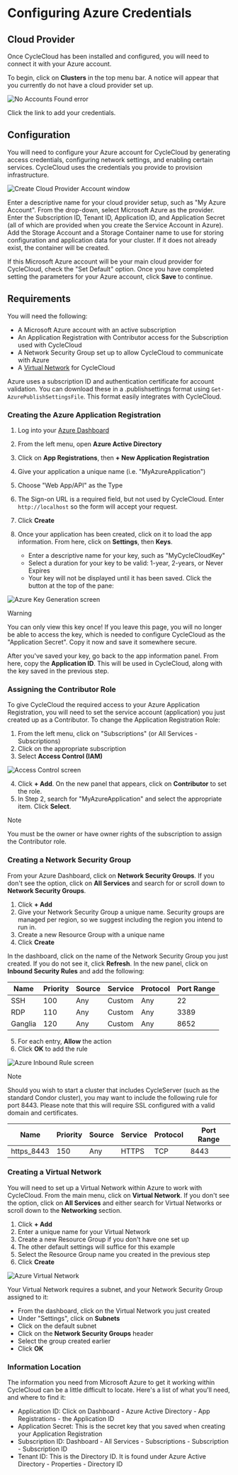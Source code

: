 # Configuring Azure Credentials

## Cloud Provider
Once CycleCloud has been installed and configured, you will need to connect it with your Azure account.

To begin, click on **Clusters** in the top menu bar. A notice will appear that you currently do not have a cloud provider set up.

![No Accounts Found error](~/images/no_accounts_found.png)

Click the link to add your credentials.

## Configuration

You will need to configure your Azure account for CycleCloud by generating access credentials, configuring network settings, and enabling certain services. CycleCloud uses the credentials you provide to provision infrastructure.

![Create Cloud Provider Account window](~/images/create_azure.png)

Enter a descriptive name for your cloud provider setup, such as "My Azure Account". From the drop-down, select Microsoft Azure as the provider. Enter the Subscription ID, Tenant ID, Application ID, and Application Secret (all of which are provided when you create the Service Account in Azure).
Add the Storage Account and a Storage Container name to use for storing configuration and application data for your cluster. If it does not already exist, the container will be created.

If this Microsoft Azure account will be your main cloud provider for CycleCloud, check the "Set Default" option. Once you have completed setting the parameters for your Azure account, click **Save** to continue.

## Requirements

You will need the following:

- A Microsoft Azure account with an active subscription
- An Application Registration with Contributor access for the Subscription used with CycleCloud
- A Network Security Group set up to allow CycleCloud to communicate with Azure
- A [Virtual Network](https://docs.microsoft.com/en-us/azure/virtual-machines/virtual-machines-linux-quick-create-portal?toc=%2fazure%2fvirtual-machines%2flinux%2ftoc.json) for CycleCloud

Azure uses a subscription ID and authentication certificate for account validation. You can download these in a .publishsettings format using `Get-AzurePublishSettingsFile`. This format easily integrates with CycleCloud.

### Creating the Azure Application Registration

1. Log into your [Azure Dashboard](https://portal.azure.com)
2. From the left menu, open **Azure Active Directory**
3. Click on **App Registrations**, then **+ New Application Registration**
4. Give your application a unique name (i.e. "MyAzureApplication")
5. Choose "Web App/API" as the Type
6. The Sign-on URL is a required field, but not used by CycleCloud. Enter `http://localhost` so the form will accept your request.
7. Click **Create**
8. Once your application has been created, click on it to load the app information. From here, click on **Settings**, then **Keys**.

    * Enter a descriptive name for your key, such as "MyCycleCloudKey"
    * Select a duration for your key to be valid: 1-year, 2-years, or Never Expires
    * Your key will not be displayed until it has been saved. Click the button at the top of the pane:

![Azure Key Generation screen](~/images/azure_key_gen.png)

> [!WARNING]
>You can only view this key once! If you leave this page, you will no longer be able to access the key, which is needed to configure CycleCloud as the "Application Secret". Copy it now and save it somewhere secure.

After you've saved your key, go back to the app information panel. From here, copy the **Application ID**. This will be used in CycleCloud, along with the key saved in the previous step.

### Assigning the Contributor Role

To give CycleCloud the required access to your Azure Application Registration, you will need to set the service account (application) you just created up as a Contributor. To change the Application Registration Role:

1. From the left menu, click on "Subscriptions" (or All Services - Subscriptions)
2. Click on the appropriate subscription
3. Select **Access Control (IAM)**

![Access Control screen](~/images/azure_iam.png)

4. Click **+ Add**. On the new panel that appears, click on **Contributor** to set the role.
5. In Step 2, search for "MyAzureApplication" and select the appropriate item. Click **Select**.

> [!NOTE]
>You must be the owner or have owner rights of the subscription to assign the Contributor role.

### Creating a Network Security Group

From your Azure Dashboard, click on **Network Security Groups**. If you don't see the option, click on **All Services** and search for or scroll down to **Network Security Groups**.

1. Click **+ Add**
2. Give your Network Security Group a unique name. Security groups are managed per region, so we suggest including the region you intend to run in.
3. Create a new Resource Group with a unique name
4. Click **Create**

In the dashboard, click on the name of the Network Security Group you just created. If you do not see it, click **Refresh**. In the new panel, click on **Inbound Security Rules** and add the following:

| Name    | Priority | Source | Service | Protocol | Port Range |
| ------- | -------- | ------ | ------- | -------- | ---------- |
| SSH     | 100      | Any    | Custom  | Any      | 22         |
| RDP     | 110      | Any    | Custom  | Any      | 3389       |
| Ganglia | 120      | Any    | Custom  | Any      | 8652       |

5. For each entry, **Allow** the action
6. Click **OK** to add the rule

![Azure Inbound Rule screen](~/images/azure_inbound_rule.png)

>[!Note]
>Should you wish to start a cluster that includes CycleServer (such as the standard Condor cluster), you may want to include the following rule for port 8443. Please note that this will require SSL configured with a valid domain and certificates.

| Name        | Priority | Source | Service | Protocol | Port Range |
| ----------- | -------- | ------ | ------- | -------- | ---------- |
| https_8443  | 150      | Any    | HTTPS   | TCP      | 8443       |

### Creating a Virtual Network

You will need to set up a Virtual Network within Azure to work with CycleCloud. From the main menu, click
on **Virtual Network**. If you don't see the option, click on **All Services** and either search for Virtual Networks or scroll down to the **Networking** section.

1. Click **+ Add**
2. Enter a unique name for your Virtual Network
3. Create a new Resource Group if you don't have one set up
4. The other default settings will suffice for this example
5. Select the Resource Group name you created in the previous step
6. Click **Create**

![Azure Virtual Network](~/images/azure_virtual_network.png)

Your Virtual Network requires a subnet, and your Network Security Group assigned to it:

- From the dashboard, click on the Virtual Network you just created
- Under "Settings", click on **Subnets**
- Click on the default subnet
- Click on the **Network Security Groups** header
- Select the group created earlier
- Click **OK**

### Information Location

The information you need from Microsoft Azure to get it working within CycleCloud can be a little difficult to locate. Here's a list of what you'll need, and where to find it:

- Application ID: Click on Dashboard - Azure Active Directory - App Registrations - the Application ID
- Application Secret: This is the secret key that you saved when creating your Application Registration
- Subscription ID: Dashboard - All Services - Subscriptions - Subscription - Subscription ID
- Tenant ID: This is the Directory ID. It is found under Azure Active Directory - Properties - Directory ID
